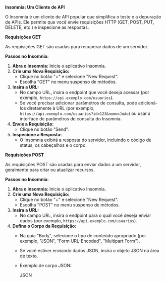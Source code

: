 **Insomnia: Um Cliente de API**

O Insomnia é um cliente de API popular que simplifica o teste e a depuração de APIs. Ele permite que você envie requisições HTTP (GET, POST, PUT, DELETE, etc.) e inspecione as respostas.

**Requisições GET**

As requisições GET são usadas para recuperar dados de um servidor.

**Passos no Insomnia:**

1. **Abra o Insomnia:** Inicie o aplicativo Insomnia.
2. **Crie uma Nova Requisição:**
    - Clique no botão "+" e selecione "New Request".
    - Escolha "GET" no menu suspenso de métodos.
3. **Insira a URL:**
    - No campo URL, insira o endpoint que você deseja acessar (por exemplo, `https://api.exemplo.com/usuarios`).
    - Se você precisar adicionar parâmetros de consulta, pode adicioná-los diretamente à URL (por exemplo, `https://api.exemplo.com/usuarios?id=123&nome=João`) ou usar a interface de parâmetros de consulta do Insomnia.
4. **Envie a Requisição:**
    - Clique no botão "Send".
5. **Inspecione a Resposta:**
    - O Insomnia exibirá a resposta do servidor, incluindo o código de status, os cabeçalhos e o corpo.

**Requisições POST**

As requisições POST são usadas para enviar dados a um servidor, geralmente para criar ou atualizar recursos.

**Passos no Insomnia:**

1. **Abra o Insomnia:** Inicie o aplicativo Insomnia.
2. **Crie uma Nova Requisição:**
    - Clique no botão "+" e selecione "New Request".
    - Escolha "POST" no menu suspenso de métodos.
3. **Insira a URL:**
    - No campo URL, insira o endpoint para o qual você deseja enviar dados (por exemplo, `https://api.exemplo.com/usuarios`).
4. **Defina o Corpo da Requisição:**
    - Na guia "Body", selecione o tipo de conteúdo apropriado (por exemplo, "JSON", "Form URL-Encoded", "Multipart Form").
    - Se você estiver enviando dados JSON, insira o objeto JSON na área de texto.
    - Exemplo de corpo JSON:
        
        JSON